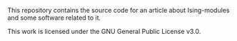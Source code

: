 This repository contains the source code for an article about Ising-modules and some software related to it.

This work is licensed under the GNU General Public License v3.0.
